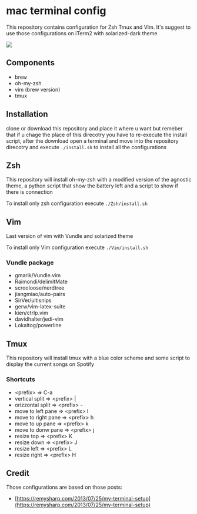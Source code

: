 # mac terminal config
This repository contains configuration for Zsh Tmux and Vim.
It's suggest to use those configurations on iTerm2 with solarized-dark theme 

<img src="http://s4.postimg.org/lqh34pq4t/Screen_Shot_2015_09_20_at_00_44_53.png" style="with:600px;">

## Components
* brew
* oh-my-zsh
* vim (brew version)
* tmux

## Installation
clone or download this repository and place it where u want but remeber that if u chage the place of this direcotry you have to re-execute the install script, after the download open a terminal and move into the repository direcotry and execute `./install.sh` to install all the configurations

## Zsh
This repository will install oh-my-zsh with a modified version of the agnostic theme, a python script that show the battery left and a script to show if there is connection

To install only zsh configuration execute `./Zsh/install.sh`


## Vim
Last version of vim with Vundle and solarized theme

To install only Vim configuration execute `./Vim/install.sh`

### Vundle package
* gmarik/Vundle.vim
* Raimondi/delimitMate
* scrooloose/nerdtree
* jiangmiao/auto-pairs
* SirVer/ultisnips
* gerw/vim-latex-suite
* kien/ctrlp.vim
* davidhalter/jedi-vim
* Lokaltog/powerline

## Tmux
This repository will install tmux with a blue color scheme and some script to display the current songs on Spotify

### Shortcuts
* &lt;prefix&gt;       		=&gt; C-a
* vertical split 		=&gt; &lt;prefix&gt; |
* orizzontal split 		=&gt; &lt;prefix&gt; -
* move to left pane 	=&gt; &lt;prefix&gt; l
* move to right pane	=&gt; &lt;prefix&gt; h
* move to up pane 		=&gt; &lt;prefix&gt; k
* move to donw pane 	=&gt; &lt;prefix&gt; j
* resize top 			=&gt; &lt;prefix&gt; K
* resize down 			=&gt; &lt;prefix&gt; J
* resize left 			=&gt; &lt;prefix&gt; L
* resize right 			=&gt; &lt;prefix&gt; H

## Credit
Those configurations are based on those posts:
* [https://remysharp.com/2013/07/25/my-terminal-setup](https://remysharp.com/2013/07/25/my-terminal-setup)

